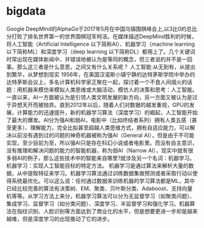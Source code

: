 # bigdata
   Google DeepMind的AlphaGo于2017年5月在中国乌镇围棋峰会上,以3比0的总比分打败了排名世界第一的世界围棋冠军柯洁。在媒体描述DeepMind胜利的时候，将人工智能（Artificial Intelligence 以下简称AI）、机器学习（machine learning 以下简称ML）和深度学习（deep learning 以下简称DL）都用上了。几个关键词时常出现在媒体新闻中，并错误地被认为是等同的概念，但三者说的并不是一回事。那么这三者是什么意思，之间又有什么关系呢？
人工智能:从无到有，从提出到繁华，从梦想到现实
1956年，在美国汉诺斯小镇宁静的达特茅斯学院中举办的达特茅斯会议上，多名计算机科学家正聚在一起，探讨着一个不食人间烟火的话题：用机器来模仿来模拟人类思维或大脑活动，模仿人的决策和思考：人工智能。一直以来，AI一方面被认为是引领人类文明发展的新方向，另一方面又被认为是过于异想天开而被抛弃。直到2012年以后，随着人们对数据的越发重视，GPU的发展，计算能力的迅速提升，新的机器学习算法（深度学习）的崛起，人工智能开始了最大的爆发。AI分为强AI和弱AI，电影中（比如终结者系列）拥有人类五感（甚至更多）、理解能力，完全比拟甚至超越人类思维方式，拥有自适应能力，可以解决以前没有遇到过的问题的神奇机器被称为强AI（General AI），但是由于不可能实现，至少目前为至，所以强AI只是存在科幻小说或者电影里。而没有自主意识，没有推理和解决问题的能力的智能机器，称为弱AI（Narrow AI），现实中就有很多弱AI的例子，那么这些技术中的智能来自哪里?就涉及另一个名词：机器学习。
机器学习：实现人工智能目标的特定方法。
机器学习是通过算法来解析大量的数据，从中提取特征来学习。机器学习算法通过训练数据集做预测或者采取行动以使得系统最优化。可以这么说：任何通过数据来训练机器的学习算法都是ML，其中已经比较完善的算法有决策树、EM、聚类、贝叶斯分类、Adaboost、支持向量机等等。从学习方法上来分，机器学习算法可以分为无监督学习（如聚类问题）、集成学习、监督学习（如分类问题）、深度学习、半监督学习和强化学习。机器算法在指纹识别、人脸识别等方面达到了商业化的水平，但是想要更进一步却是越来越难，但是深度学习的出现推动了它的进步。
